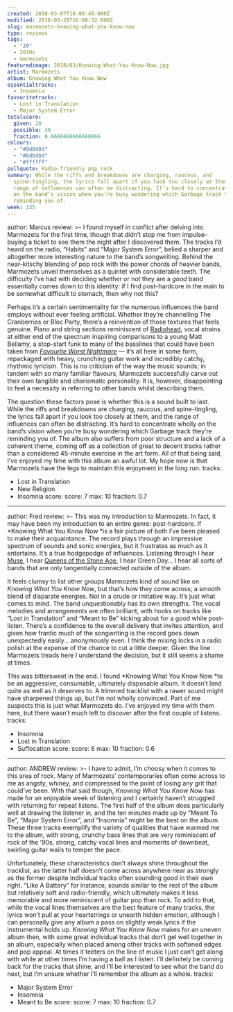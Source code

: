 ```yaml
---
created: 2018-03-07T18:00:49.000Z
modified: 2018-03-28T16:08:32.000Z
slug: marmozets-knowing-what-you-know-now
type: reviews
tags:
  - "20"
  - 2010s
  - marmozets
featuredimage: 2018/03/Knowing-What-You-Know-Now.jpg
artist: Marmozets
album: Knowing What You Know Now
essentialtracks:
  - Insomnia
favouritetracks:
  - Lost in Translation
  - Major System Error
totalscore:
  given: 20
  possible: 30
  fraction: 0.6666666666666666
colours:
  - "#0d0d0d"
  - "#bdbdbd"
  - "#ffffff"
pullquote: Radio-friendly pop rock
summary: While the riffs and breakdowns are charging, raucous, and
  spine-tingling, the lyrics fall apart if you look too closely at them, and the
  range of influences can often be distracting. It’s hard to concentrate wholly
  on the band’s vision when you’re busy wondering which Garbage track they’re
  reminding you of.
week: 135
---
```

author: Marcus
review: >-
  I found myself in conflict after delving into Marmozets for the first time,
  though that didn’t stop me from impulse-buying a ticket to see them the night
  after I discovered them. The tracks I’d heard on the radio, “Habits” and
  “Major System Error”, belied a sharper and altogether more interesting nature
  to the band’s songwriting. Behind the near-kitschy blending of pop rock with
  the power chords of heavier bands, Marmozets unveil themselves as a quintet
  with considerable teeth. The difficulty I’ve had with deciding whether or not
  they are a *good* band essentially comes down to this identity: if I find
  post-hardcore in the main to be somewhat difficult to stomach, then why not
  this?

  Perhaps it’s a certain sentimentality for the numerous influences the band employs without ever feeling artificial. Whether they’re channelling The Cranberries or Bloc Party, there’s a reinvention of those textures that feels genuine. Piano and string sections reminiscent of [Radiohead](<https://audioxide.com/reviews/radiohead-a-moon-shaped-pool/>), vocal strains at either end of the spectrum inspiring comparisons to a young Matt Bellamy, a stop-start funk to many of the basslines that could have been taken from [*Favourite Worst Nightmare*](<https://audioxide.com/reviews/arctic-monkeys-favourite-worst-nightmare/>) — it’s all here in some form, repackaged with heavy, crunching guitar work and incredibly catchy, rhythmic lyricism. This is no criticism of the way the music sounds; in tandem with so many familiar flavours, Marmozets successfully carve out their own tangible and charismatic personality. It is, however, disappointing to feel a necessity in referring to other bands whilst describing them.

  The question these factors pose is whether this is a sound built to last. While the riffs and breakdowns are charging, raucous, and spine-tingling, the lyrics fall apart if you look too closely at them, and the range of influences can often be distracting. It’s hard to concentrate wholly on the band’s vision when you’re busy wondering which Garbage track they’re reminding you of. The album also suffers from poor structure and a lack of a coherent theme, coming off as a collection of great to decent tracks rather than a considered 45-minute exercise in the art form. All of that being said, I’ve enjoyed my time with this album an awful lot. My hope now is that Marmozets have the legs to maintain this enjoyment in the long run.
tracks:
  - Lost in Translation
  - ­­New Religion
  - ­­Insomnia
score:
  score: 7
  max: 10
  fraction: 0.7
---
author: Fred
review: >-
  This was my introduction to Marmozets. In fact, it may have been my
  introduction to an entire genre: post-hardcore. If *Knowing What You Know Now
  *is a fair picture of both I’ve been pleased to make their acquaintance. The
  record plays through an impressive spectrum of sounds and sonic energies, but
  it frustrates as much as it entertains. It’s a true hodgepodge of influences.
  Listening through I hear
  [Muse](<https://audioxide.com/reviews/muse-origin-of-symmetry/>), I hear
  [Queens of the Stone
  Age](<https://audioxide.com/reviews/queens-of-the-stone-age-like-clockwork/>),
  I hear Green Day… I hear all sorts of bands that are only tangentially
  connected outside of the album.

  It feels clumsy to list other groups Marmozets kind of sound like on *Knowing What You Know Now*, but that’s how they come across; a smooth blend of disparate energies. Not in a crude or imitative way. It’s just what comes to mind. The band unquestionably has its own strengths. The vocal melodies and arrangements are often brilliant, with hooks on tracks like “Lost in Translation” and “Meant to Be” kicking about for a good while post-listen. There’s a confidence to the overall delivery that invites attention, and given how frantic much of the songwriting is the record goes down unexpectedly easily… anonymously even. I think the mixing locks in a radio polish at the expense of the chance to cut a little deeper. Given the line Marmozets treads here I understand the decision, but it still seems a shame at times.

  This was bittersweet in the end. I found *Knowing What You Know Now *to be an aggressive, consumable, ultimately disposable album. It doesn’t land quite as well as it deserves to. A trimmed tracklist with a rawer sound might have sharpened things up, but I’m not wholly convinced. Part of me suspects this is just what Marmozets do. I’ve enjoyed my time with them here, but there wasn’t much left to discover after the first couple of listens.
tracks:
  - Insomnia
  - ­­Lost in Translation
  - ­­Suffocation
score:
  score: 6
  max: 10
  fraction: 0.6
---
author: ANDREW
review: >-
  I have to admit, I’m choosy when it comes to this area of rock. Many of
  Marmozets’ contemporaries often come across to me as angsty, whiney, and
  compressed to the point of losing any grit that could’ve been. With that said
  though, *Knowing What You Know Now* has made for an enjoyable week of
  listening and I certainly haven’t struggled with returning for repeat listens.
  The first half of the album does particularly well at drawing the listener in,
  and the ten minutes made up by “Meant To Be”, “Major System Error”, and
  “Insomnia” might be the best on the album. These three tracks exemplify the
  variety of qualities that have warmed me to the album, with strong, crunchy
  bass lines that are very reminiscent of rock of the ’90s, strong, catchy vocal
  lines and moments of downbeat, swirling guitar wails to temper the pace.

  Unfortunately, these characteristics don’t always shine throughout the tracklist, as the latter half doesn’t come across anywhere near as strongly as the former despite individual tracks often sounding good in their own right. “Like A Battery” for instance, sounds similar to the rest of the album but relatively soft and radio-friendly, which ultimately makes it less memorable and more reminiscent of guitar pop than rock. To add to that, while the vocal lines themselves are the best feature of many tracks, the lyrics won’t pull at your heartstrings or unearth hidden emotion, although I can personally give any album a pass on slightly weak lyrics if the instrumental holds up. *Knowing What You Know Now* makes for an uneven album then, with some great individual tracks that don’t gel well together in an album, especially when placed among other tracks with softened edges and pop appeal. At times it teeters on the line of music I just can’t get along with while at other times I’m having a ball as I listen. I’ll definitely be coming back for the tracks that shine, and I’ll be interested to see what the band do next, but I’m unsure whether I’ll remember the album as a whole.
tracks:
  - Major System Error
  - ­­Insomnia
  - ­­Meant to Be
score:
  score: 7
  max: 10
  fraction: 0.7

